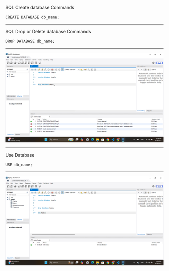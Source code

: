 SQL Create database Commands

```markdown
CREATE DATABASE db_name;
```
<hr>

SQL Drop or Delete database Commands 

```markdown
DROP DATABASE db_name;
```
<hr>

![image](images/01.png)

<hr>


Use Database 

```markdown
USE db_name;
```

<hr>

![alt text](images/02.png)


